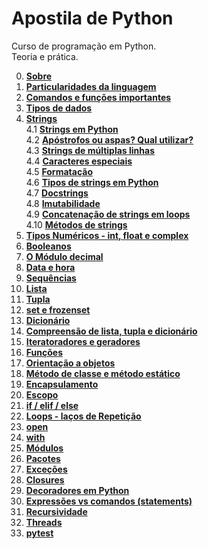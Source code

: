 # Apostila de Python
  
Curso de programação em Python.  
Teoria e prática.  

0. [**Sobre**](content/about/00.md)
1. [**Particularidades da linguagem**](content/language_particularities/00.md)
2. [**Comandos e funções importantes**](content/built-ins/00.md)
3. [**Tipos de dados**](content/data_types/00.md)
4. [**Strings**](content/str/00.md)  
   4.1 [**Strings em Python**](content/str/01.md)  
   4.2 [**Apóstrofos ou aspas? Qual utilizar?**](content/str/02.md)  
   4.3 [**Strings de múltiplas linhas**](content/str/03.md)  
   4.4 [**Caracteres especiais**](content/str/04.md)  
   4.5 [**Formatação**](content/str/05.md)  
   4.6 [**Tipos de strings em Python**](content/str/06.md)  
   4.7 [**Docstrings**](content/str/07.md)  
   4.8 [**Imutabilidade**](content/str/08.md)  
   4.9 [**Concatenação de strings em loops**](content/str/09.md)  
   4.10 [**Métodos de strings**](content/str/10.md)  
5. [**Tipos Numéricos - int, float e complex**](content/numeric_data_types/00.md)
6. [**Booleanos**](content/boolean/00.md)
7. [**O Módulo decimal**](content/decimal_module/00.md)
8. [**Data e hora**](content/date_time/00.md)
9.  [**Sequências**](content/sequences/00.md)
10. [**Lista**](content/list/00.md)
11. [**Tupla**](content/tuple/00.md)
12. [**set e frozenset**](content/set_frozenset/00.md)
13. [**Dicionário**](content/dict/00.md)
14. [**Compreensão de lista, tupla e dicionário**](content/list_tuple_dict_comprehension/00.md)
15. [**Iteratoradores e geradores**](content/iter_gen/00.md)
16. [**Funções**](content/functions/00.md)
17. [**Orientação a objetos**](content/oo/00.md)
18. [**Método de classe e método estático**](content/staticmethod_classmethod/00.md)
19. [**Encapsulamento**](content/property/00.md)
20. [**Escopo**](content/scope/00.md)
21. [**if / elif / else**](content/if/00.md)
22. [**Loops - laços de Repetição**](content/loops/00.md)
23. [**open**](content/open/00.md)
24. [**with**](content/with/00.md)
25. [**Módulos**](content/modules/00.md)
26. [**Pacotes**](content/packages/00.md)
27. [**Exceções**](content/except/00.md)
28. [**Closures**](content/closures/00.md)
29. [**Decoradores em Python**](content/decorators/00.md)
30. [**Expressões vs comandos (statements)**](content/exec_eval_execfile_compile/00.md)
31. [**Recursividade**](content/recursive/00.md)
32. [**Threads**](content/threads/00.md)
33. [**pytest**](content/pytest/00.md)




